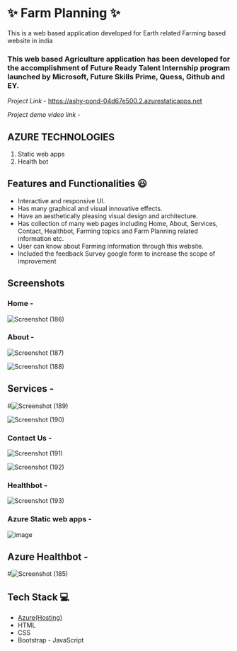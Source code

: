 # ✨ Farm Planning  ✨

This is a web based application developed for Earth related Farming based website in india

### This web based Agriculture application has been developed for the accomplishment of Future Ready Talent Internship program launched by Microsoft, Future Skills Prime, Quess, Github and EY.


*Project Link* -  https://ashy-pond-04d67e500.2.azurestaticapps.net



*Project demo video link*  - 



##   AZURE TECHNOLOGIES   ##


1. Static web apps
2. Health bot


## Features and Functionalities 😃

- Interactive and responsive UI.
- Has many graphical and visual innovative effects.
- Have an aesthetically pleasing visual design and architecture.
- Has collection of many web pages including Home, About, Services, Contact, Healthbot, Farming topics and Farm Planning related information etc.
- User can know about Farming information through this website.
- Included the feedback Survey  google form to increase the scope of improvement 

## Screenshots



### Home  -
![Screenshot (186)](https://user-images.githubusercontent.com/118500652/208017587-0e443d70-416f-445c-b536-6ffa7b36e324.png)











   

### About  -
![Screenshot (187)](https://user-images.githubusercontent.com/118500652/208017559-49ac31d6-d6da-4d6f-8315-20c5c28c80c6.png)

![Screenshot (188)](https://user-images.githubusercontent.com/118500652/208017569-072097c5-bb1f-45f4-82de-b9d6ce9f1feb.png)













## Services  -
#![Screenshot (189)](https://user-images.githubusercontent.com/118500652/208017499-1e16a9bb-f2a8-431f-b090-47a4ac0dc7d3.png)

![Screenshot (190)](https://user-images.githubusercontent.com/118500652/208017542-e73d3a09-4e50-4f0d-9b2f-04fd3e6d0519.png)














### Contact Us  -
![Screenshot (191)](https://user-images.githubusercontent.com/118500652/208017471-087a9240-c393-494a-af3e-3cb2b4127567.png)

![Screenshot (192)](https://user-images.githubusercontent.com/118500652/208017476-200f944c-5076-4118-99b8-96906ba64aaa.png)















### Healthbot  -
![Screenshot (193)](https://user-images.githubusercontent.com/118500652/208017459-5a06f050-4921-4470-a34a-55db88778d92.png)













### Azure Static web apps  -

![image](https://user-images.githubusercontent.com/118500652/208018099-56b3aa90-72f5-4d0d-854b-f107f2f567ea.png)












## Azure Healthbot  -
#![Screenshot (185)](https://user-images.githubusercontent.com/118500652/208017598-a23e7a4d-dd4a-48b1-a544-5f5960773c7d.png)











## Tech Stack 💻

- [Azure(Hosting)](https://azure.microsoft.com/en-in/features/azure-portal/)
- HTML
- CSS
- Bootstrap
- JavaScript
